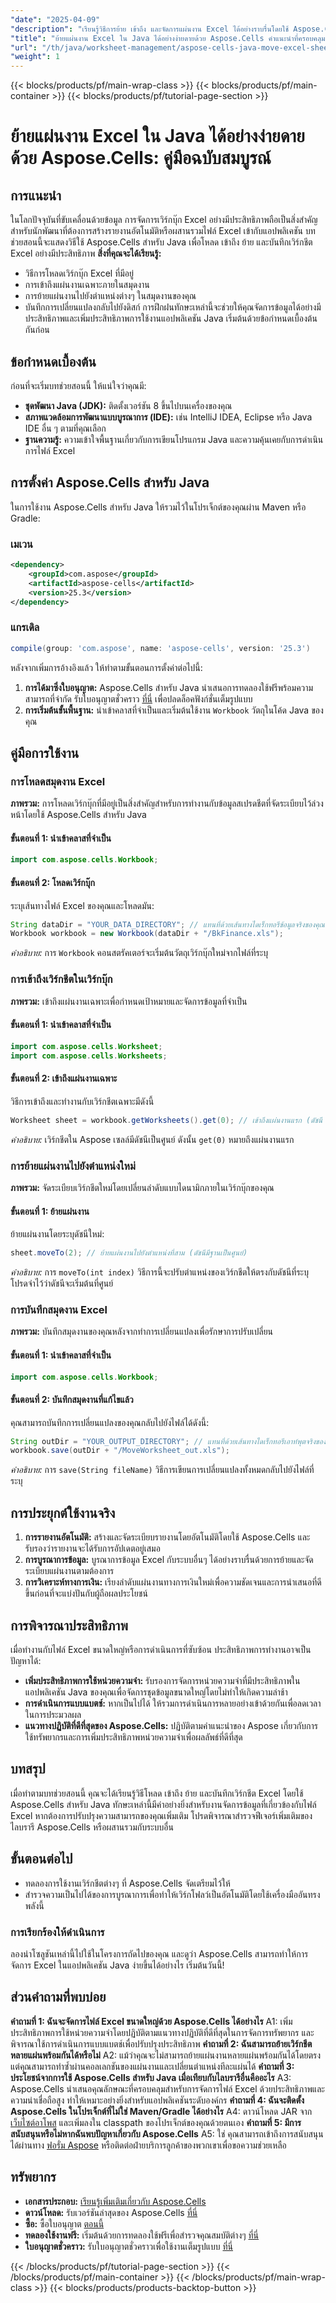 ```yaml
---
"date": "2025-04-09"
"description": "เรียนรู้วิธีการย้าย เข้าถึง และจัดการแผ่นงาน Excel ได้อย่างราบรื่นโดยใช้ Aspose.Cells สำหรับ Java จัดการเวิร์กบุ๊กอย่างเชี่ยวชาญด้วยคำแนะนำทีละขั้นตอนของเรา"
"title": "ย้ายแผ่นงาน Excel ใน Java ได้อย่างง่ายดายด้วย Aspose.Cells คำแนะนำที่ครอบคลุม"
"url": "/th/java/worksheet-management/aspose-cells-java-move-excel-sheets/"
"weight": 1
---
```


{{< blocks/products/pf/main-wrap-class >}}
{{< blocks/products/pf/main-container >}}
{{< blocks/products/pf/tutorial-page-section >}}


# ย้ายแผ่นงาน Excel ใน Java ได้อย่างง่ายดายด้วย Aspose.Cells: คู่มือฉบับสมบูรณ์
## การแนะนำ
ในโลกปัจจุบันที่ขับเคลื่อนด้วยข้อมูล การจัดการเวิร์กบุ๊ก Excel อย่างมีประสิทธิภาพถือเป็นสิ่งสำคัญสำหรับนักพัฒนาที่ต้องการสร้างรายงานอัตโนมัติหรือผสานรวมไฟล์ Excel เข้ากับแอปพลิเคชัน บทช่วยสอนนี้จะแสดงวิธีใช้ Aspose.Cells สำหรับ Java เพื่อโหลด เข้าถึง ย้าย และบันทึกเวิร์กชีต Excel อย่างมีประสิทธิภาพ
**สิ่งที่คุณจะได้เรียนรู้:**
- วิธีการโหลดเวิร์กบุ๊ก Excel ที่มีอยู่
- การเข้าถึงแผ่นงานเฉพาะภายในสมุดงาน
- การย้ายแผ่นงานไปยังตำแหน่งต่างๆ ในสมุดงานของคุณ
- บันทึกการเปลี่ยนแปลงกลับไปยังดิสก์
การฝึกฝนทักษะเหล่านี้จะช่วยให้คุณจัดการข้อมูลได้อย่างมีประสิทธิภาพและเพิ่มประสิทธิภาพการใช้งานแอปพลิเคชัน Java เริ่มต้นด้วยข้อกำหนดเบื้องต้นกันก่อน
## ข้อกำหนดเบื้องต้น
ก่อนที่จะเริ่มบทช่วยสอนนี้ ให้แน่ใจว่าคุณมี:
- **ชุดพัฒนา Java (JDK):** ติดตั้งเวอร์ชัน 8 ขึ้นไปบนเครื่องของคุณ
- **สภาพแวดล้อมการพัฒนาแบบบูรณาการ (IDE):** เช่น IntelliJ IDEA, Eclipse หรือ Java IDE อื่น ๆ ตามที่คุณเลือก
- **ฐานความรู้:** ความเข้าใจพื้นฐานเกี่ยวกับการเขียนโปรแกรม Java และความคุ้นเคยกับการดำเนินการไฟล์ Excel
## การตั้งค่า Aspose.Cells สำหรับ Java
ในการใช้งาน Aspose.Cells สำหรับ Java ให้รวมไว้ในโปรเจ็กต์ของคุณผ่าน Maven หรือ Gradle:
### เมเวน
```xml
<dependency>
    <groupId>com.aspose</groupId>
    <artifactId>aspose-cells</artifactId>
    <version>25.3</version>
</dependency>
```
### แกรเดิล
```gradle
compile(group: 'com.aspose', name: 'aspose-cells', version: '25.3')
```
หลังจากเพิ่มการอ้างอิงแล้ว ให้ทำตามขั้นตอนการตั้งค่าต่อไปนี้:
1. **การได้มาซึ่งใบอนุญาต:** Aspose.Cells สำหรับ Java นำเสนอการทดลองใช้ฟรีพร้อมความสามารถที่จำกัด รับใบอนุญาตชั่วคราว [ที่นี่](https://purchase.aspose.com/temporary-license/) เพื่อปลดล็อคฟังก์ชั่นเต็มรูปแบบ
2. **การเริ่มต้นขั้นพื้นฐาน:** นำเข้าคลาสที่จำเป็นและเริ่มต้นใช้งาน `Workbook` วัตถุในโค้ด Java ของคุณ
## คู่มือการใช้งาน
### การโหลดสมุดงาน Excel
**ภาพรวม:**
การโหลดเวิร์กบุ๊กที่มีอยู่เป็นสิ่งสำคัญสำหรับการทำงานกับข้อมูลสเปรดชีตที่จัดระเบียบไว้ล่วงหน้าโดยใช้ Aspose.Cells สำหรับ Java
#### ขั้นตอนที่ 1: นำเข้าคลาสที่จำเป็น
```java
import com.aspose.cells.Workbook;
```
#### ขั้นตอนที่ 2: โหลดเวิร์กบุ๊ก
ระบุเส้นทางไฟล์ Excel ของคุณและโหลดมัน:
```java
String dataDir = "YOUR_DATA_DIRECTORY"; // แทนที่ด้วยเส้นทางไดเร็กทอรีข้อมูลจริงของคุณ
Workbook workbook = new Workbook(dataDir + "/BkFinance.xls");
```
*คำอธิบาย:* การ `Workbook` คอนสตรัคเตอร์จะเริ่มต้นวัตถุเวิร์กบุ๊กใหม่จากไฟล์ที่ระบุ
### การเข้าถึงเวิร์กชีตในเวิร์กบุ๊ก
**ภาพรวม:**
เข้าถึงแผ่นงานเฉพาะเพื่อกำหนดเป้าหมายและจัดการข้อมูลที่จำเป็น
#### ขั้นตอนที่ 1: นำเข้าคลาสที่จำเป็น
```java
import com.aspose.cells.Worksheet;
import com.aspose.cells.Worksheets;
```
#### ขั้นตอนที่ 2: เข้าถึงแผ่นงานเฉพาะ
วิธีการเข้าถึงและทำงานกับเวิร์กชีตเฉพาะมีดังนี้
```java
Worksheet sheet = workbook.getWorksheets().get(0); // เข้าถึงแผ่นงานแรก (ดัชนี 0)
```
*คำอธิบาย:* เวิร์กชีตใน Aspose เซลล์มีดัชนีเป็นศูนย์ ดังนั้น `get(0)` หมายถึงแผ่นงานแรก
### การย้ายแผ่นงานไปยังตำแหน่งใหม่
**ภาพรวม:**
จัดระเบียบเวิร์กชีตใหม่โดยเปลี่ยนลำดับแบบไดนามิกภายในเวิร์กบุ๊กของคุณ
#### ขั้นตอนที่ 1: ย้ายแผ่นงาน
ย้ายแผ่นงานโดยระบุดัชนีใหม่:
```java
sheet.moveTo(2); // ย้ายแผ่นงานไปยังตำแหน่งที่สาม (ดัชนีมีฐานเป็นศูนย์)
```
*คำอธิบาย:* การ `moveTo(int index)` วิธีการนี้จะปรับตำแหน่งของเวิร์กชีตให้ตรงกับดัชนีที่ระบุ โปรดจำไว้ว่าดัชนีจะเริ่มต้นที่ศูนย์
### การบันทึกสมุดงาน Excel
**ภาพรวม:**
บันทึกสมุดงานของคุณหลังจากทำการเปลี่ยนแปลงเพื่อรักษาการปรับเปลี่ยน
#### ขั้นตอนที่ 1: นำเข้าคลาสที่จำเป็น
```java
import com.aspose.cells.Workbook;
```
#### ขั้นตอนที่ 2: บันทึกสมุดงานที่แก้ไขแล้ว
คุณสามารถบันทึกการเปลี่ยนแปลงของคุณกลับไปยังไฟล์ได้ดังนี้:
```java
String outDir = "YOUR_OUTPUT_DIRECTORY"; // แทนที่ด้วยเส้นทางไดเร็กทอรีเอาท์พุตจริงของคุณ
workbook.save(outDir + "/MoveWorksheet_out.xls");
```
*คำอธิบาย:* การ `save(String fileName)` วิธีการเขียนการเปลี่ยนแปลงทั้งหมดกลับไปยังไฟล์ที่ระบุ
## การประยุกต์ใช้งานจริง
1. **การรายงานอัตโนมัติ:** สร้างและจัดระเบียบรายงานโดยอัตโนมัติโดยใช้ Aspose.Cells และรับรองว่ารายงานจะได้รับการอัปเดตอยู่เสมอ
2. **การบูรณาการข้อมูล:** บูรณาการข้อมูล Excel กับระบบอื่นๆ ได้อย่างราบรื่นด้วยการย้ายและจัดระเบียบแผ่นงานตามต้องการ
3. **การวิเคราะห์ทางการเงิน:** เรียงลำดับแผ่นงานทางการเงินใหม่เพื่อความชัดเจนและการนำเสนอที่ดีขึ้นก่อนที่จะแบ่งปันกับผู้ถือผลประโยชน์
## การพิจารณาประสิทธิภาพ
เมื่อทำงานกับไฟล์ Excel ขนาดใหญ่หรือการดำเนินการที่ซับซ้อน ประสิทธิภาพการทำงานอาจเป็นปัญหาได้:
- **เพิ่มประสิทธิภาพการใช้หน่วยความจำ:** รับรองการจัดการหน่วยความจำที่มีประสิทธิภาพในแอปพลิเคชัน Java ของคุณเพื่อจัดการชุดข้อมูลขนาดใหญ่โดยไม่ทำให้เกิดความล่าช้า
- **การดำเนินการแบบแบตช์:** หากเป็นไปได้ ให้รวมการดำเนินการหลายอย่างเข้าด้วยกันเพื่อลดเวลาในการประมวลผล
- **แนวทางปฏิบัติที่ดีที่สุดของ Aspose.Cells:** ปฏิบัติตามคำแนะนำของ Aspose เกี่ยวกับการใช้ทรัพยากรและการเพิ่มประสิทธิภาพหน่วยความจำเพื่อผลลัพธ์ที่ดีที่สุด
## บทสรุป
เมื่อทำตามบทช่วยสอนนี้ คุณจะได้เรียนรู้วิธีโหลด เข้าถึง ย้าย และบันทึกเวิร์กชีต Excel โดยใช้ Aspose.Cells สำหรับ Java ทักษะเหล่านี้มีค่าอย่างยิ่งสำหรับงานจัดการข้อมูลที่เกี่ยวข้องกับไฟล์ Excel หากต้องการปรับปรุงความสามารถของคุณเพิ่มเติม โปรดพิจารณาสำรวจฟีเจอร์เพิ่มเติมของไลบรารี Aspose.Cells หรือผสานรวมกับระบบอื่น
## ขั้นตอนต่อไป
- ทดลองการใช้งานเวิร์กชีตต่างๆ ที่ Aspose.Cells จัดเตรียมไว้ให้
- สำรวจความเป็นไปได้ของการบูรณาการเพื่อทำให้เวิร์กโฟลว์เป็นอัตโนมัติโดยใช้เครื่องมืออันทรงพลังนี้
### การเรียกร้องให้ดำเนินการ
ลองนำโซลูชันเหล่านี้ไปใช้ในโครงการถัดไปของคุณ และดูว่า Aspose.Cells สามารถทำให้การจัดการ Excel ในแอปพลิเคชัน Java ง่ายขึ้นได้อย่างไร เริ่มต้นวันนี้!
## ส่วนคำถามที่พบบ่อย
**คำถามที่ 1: ฉันจะจัดการไฟล์ Excel ขนาดใหญ่ด้วย Aspose.Cells ได้อย่างไร**
A1: เพิ่มประสิทธิภาพการใช้หน่วยความจำโดยปฏิบัติตามแนวทางปฏิบัติที่ดีที่สุดในการจัดการทรัพยากร และพิจารณาใช้การดำเนินการแบบแบตช์เพื่อปรับปรุงประสิทธิภาพ
**คำถามที่ 2: ฉันสามารถย้ายเวิร์กชีตหลายแผ่นพร้อมกันได้หรือไม่**
A2: แม้ว่าคุณจะไม่สามารถย้ายแผ่นงานหลายแผ่นพร้อมกันได้โดยตรง แต่คุณสามารถทำซ้ำผ่านคอลเลกชันของแผ่นงานและเปลี่ยนตำแหน่งทีละแผ่นได้
**คำถามที่ 3: ประโยชน์จากการใช้ Aspose.Cells สำหรับ Java เมื่อเทียบกับไลบรารีอื่นคืออะไร**
A3: Aspose.Cells นำเสนอคุณลักษณะที่ครอบคลุมสำหรับการจัดการไฟล์ Excel ด้วยประสิทธิภาพและความน่าเชื่อถือสูง ทำให้เหมาะอย่างยิ่งสำหรับแอปพลิเคชันระดับองค์กร
**คำถามที่ 4: ฉันจะติดตั้ง Aspose.Cells ในโปรเจ็กต์ที่ไม่ใช่ Maven/Gradle ได้อย่างไร**
A4: ดาวน์โหลด JAR จาก [เว็บไซต์อาโพส](https://releases.aspose.com/cells/java/) และเพิ่มลงใน classpath ของโปรเจ็กต์ของคุณด้วยตนเอง
**คำถามที่ 5: มีการสนับสนุนหรือไม่หากฉันพบปัญหาเกี่ยวกับ Aspose.Cells**
A5: ใช่ คุณสามารถเข้าถึงการสนับสนุนได้ผ่านทาง [ฟอรั่ม Aspose](https://forum.aspose.com/c/cells/9) หรือติดต่อฝ่ายบริการลูกค้าของพวกเขาเพื่อขอความช่วยเหลือ
## ทรัพยากร
- **เอกสารประกอบ:** [เรียนรู้เพิ่มเติมเกี่ยวกับ Aspose.Cells](https://reference.aspose.com/cells/java/)
- **ดาวน์โหลด:** รับเวอร์ชันล่าสุดของ Aspose.Cells [ที่นี่](https://releases.aspose.com/cells/java/)
- **ซื้อ:** ซื้อใบอนุญาต [ตอนนี้](https://purchase.aspose.com/buy)
- **ทดลองใช้งานฟรี:** เริ่มต้นด้วยการทดลองใช้ฟรีเพื่อสำรวจคุณสมบัติต่างๆ [ที่นี่](https://releases.aspose.com/cells/java/)
- **ใบอนุญาตชั่วคราว:** รับใบอนุญาตชั่วคราวเพื่อใช้งานเต็มรูปแบบ [ที่นี่](https://purchase.aspose.com/temporary-license/)

{{< /blocks/products/pf/tutorial-page-section >}}
{{< /blocks/products/pf/main-container >}}
{{< /blocks/products/pf/main-wrap-class >}}
{{< blocks/products/products-backtop-button >}}
